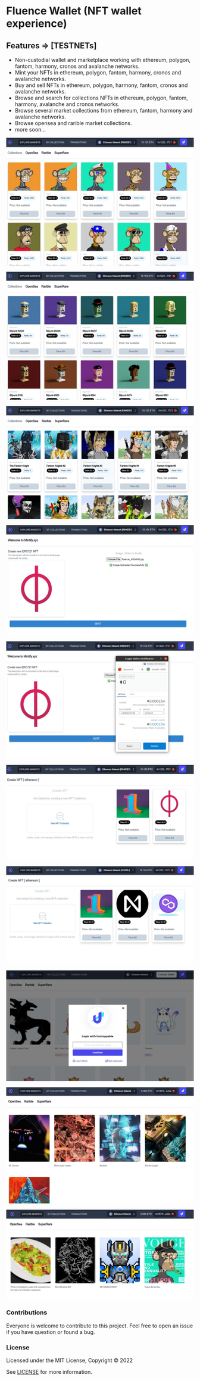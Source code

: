 # Fluence Wallet (NFT wallet experience)

## Features => [TESTNETs]

- Non-custodial wallet and marketplace working with ethereum, polygon, fantom, harmony, cronos and avalanche networks.
- Mint your NFTs in ethereum, polygon, fantom, harmony, cronos and avalanche networks.
- Buy and sell NFTs in ethereum, polygon, harmony, fantom, cronos and avalanche networks.
- Browse and search for collections NFTs in ethereum, polygon, fantom, harmony, avalanche and cronos networks.
- Browse several market collections from ethereum, fantom, harmony and avalanche networks.
- Browse opensea and rarible market collections.
- more soon...

![eth_collections1 v0.1](/docs/eth_collections1.jpg "eth_collections1")

![bsc_collection1 v0.1](/docs/bsc_collection1.jpg "bsc_collection1")

![ftm_collection1 v0.1](/docs/ftm_collection1.jpg "ftm_collection1")

![create_nft_rinkeby1](/docs/create_nft_rinkeby1.jpg "create_nft_rinkeby1")

![fee_minting_rinkeby1](/docs/fee_minting_rinkeby1.jpg "fee_minting_rinkeby1")

![minted_rinkeby1 v0.1](/docs/minted_rinkeby1.jpg "minted_rinkeby1")

![Minting Goerli v0.1](/docs/mint_ethereum.jpg "Minting Goerli")

![Dashboard v0.1](/docs/Screenshot1.jpg "Dashboard")

![Dashboard v0.1](/docs/Screenshot2.jpg "Dashboard")

![Dashboard v0.1](/docs/Screenshot6.jpg "Dashboard")

### Contributions

Everyone is welcome to contribute to this project. Feel free to open an issue if you have question or found a bug.

### License

Licensed under the MIT License, Copyright © 2022

See [LICENSE](LICENSE) for more information.
